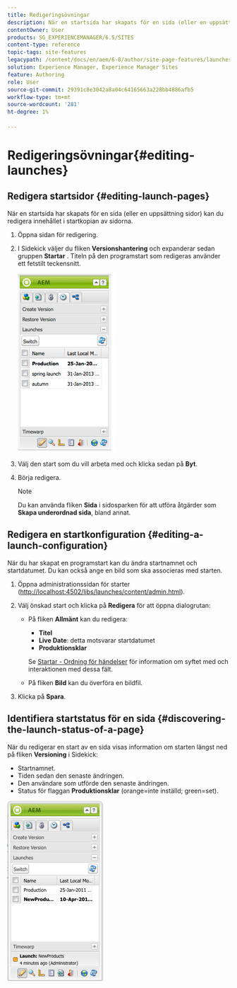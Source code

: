 ```yaml
---
title: Redigeringsövningar
description: När en startsida har skapats för en sida (eller en uppsättning sidor) kan du redigera innehållet i startkopian av sidorna.
contentOwner: User
products: SG_EXPERIENCEMANAGER/6.5/SITES
content-type: reference
topic-tags: site-features
legacypath: /content/docs/en/aem/6-0/author/site-page-features/launches
solution: Experience Manager, Experience Manager Sites
feature: Authoring
role: User
source-git-commit: 29391c8e3042a8a04c64165663a228bb4886afb5
workflow-type: tm+mt
source-wordcount: '281'
ht-degree: 1%

---
```


# Redigeringsövningar{#editing-launches}

## Redigera startsidor {#editing-launch-pages}

När en startsida har skapats för en sida (eller en uppsättning sidor) kan du redigera innehållet i startkopian av sidorna.

1. Öppna sidan för redigering.
1. I Sidekick väljer du fliken **Versionshantering** och expanderar sedan gruppen **Startar** . Titeln på den programstart som redigeras använder ett fetstilt teckensnitt.

   ![chlimage_1-13](assets/chlimage_1-13.jpeg)

1. Välj den start som du vill arbeta med och klicka sedan på **Byt**.
1. Börja redigera.

   >[!NOTE]
   >
   >Du kan använda fliken **Sida** i sidosparken för att utföra åtgärder som **Skapa underordnad sida**, bland annat.

## Redigera en startkonfiguration {#editing-a-launch-configuration}

När du har skapat en programstart kan du ändra startnamnet och startdatumet. Du kan också ange en bild som ska associeras med starten.

1. Öppna administrationssidan för starter ([http://localhost:4502/libs/launches/content/admin.html](http://localhost:4502/libs/launches/content/admin.html)).

1. Välj önskad start och klicka på **Redigera** för att öppna dialogrutan:

   * På fliken **Allmänt** kan du redigera:

      * **Titel**
      * **Live Date**: detta motsvarar startdatumet
      * **Produktionsklar**

     Se [Startar - Ordning för händelser](/help/sites-authoring/launches.md#launches-the-order-of-events) för information om syftet med och interaktionen med dessa fält.

   * På fliken **Bild** kan du överföra en bildfil.

1. Klicka på **Spara**.

## Identifiera startstatus för en sida {#discovering-the-launch-status-of-a-page}

När du redigerar en start av en sida visas information om starten längst ned på fliken **Versioning** i Sidekick:

* Startnamnet.
* Tiden sedan den senaste ändringen.
* Den användare som utförde den senaste ändringen.
* Status för flaggan **Produktionsklar** (orange=inte inställd; green=set).

![chlimage_1-186](assets/chlimage_1-186.png)
